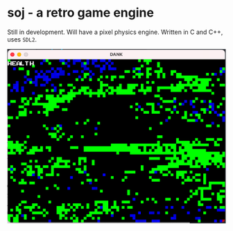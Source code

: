 # soj - a retro game engine

Still in development. Will have a pixel physics engine. Written in C and C++, uses `SDL2`. 

![example](/screenshot.png)
